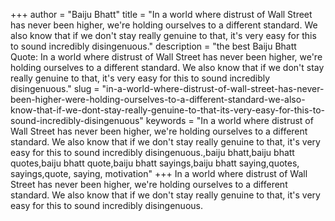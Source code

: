+++
author = "Baiju Bhatt"
title = "In a world where distrust of Wall Street has never been higher, we're holding ourselves to a different standard. We also know that if we don't stay really genuine to that, it's very easy for this to sound incredibly disingenuous."
description = "the best Baiju Bhatt Quote: In a world where distrust of Wall Street has never been higher, we're holding ourselves to a different standard. We also know that if we don't stay really genuine to that, it's very easy for this to sound incredibly disingenuous."
slug = "in-a-world-where-distrust-of-wall-street-has-never-been-higher-were-holding-ourselves-to-a-different-standard-we-also-know-that-if-we-dont-stay-really-genuine-to-that-its-very-easy-for-this-to-sound-incredibly-disingenuous"
keywords = "In a world where distrust of Wall Street has never been higher, we're holding ourselves to a different standard. We also know that if we don't stay really genuine to that, it's very easy for this to sound incredibly disingenuous.,baiju bhatt,baiju bhatt quotes,baiju bhatt quote,baiju bhatt sayings,baiju bhatt saying,quotes, sayings,quote, saying, motivation"
+++
In a world where distrust of Wall Street has never been higher, we're holding ourselves to a different standard. We also know that if we don't stay really genuine to that, it's very easy for this to sound incredibly disingenuous.
